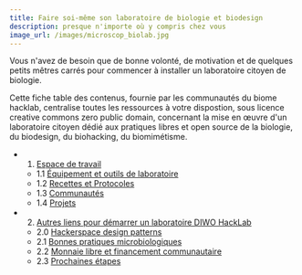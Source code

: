 ```yaml
---
title: Faire soi-même son laboratoire de biologie et biodesign
description: presque n'importe où y compris chez vous
image_url: /images/microscop_biolab.jpg
---
```


Vous n'avez de besoin que de bonne volonté, de motivation et de quelques petits mêtres carrés pour commencer à installer un laboratoire citoyen de biologie.

Cette fiche table des contenus, fournie par les communautés du biome hacklab, centralise toutes les ressources à votre dispostion, sous licence creative commons zero public domain, concernant la mise en œuvre d'un laboratoire citoyen dédié aux pratiques libres et open source de la biologie, du biodesign, du biohacking, du biomimétisme.

+ 1. [Espace de travail](#espace-de-travail)
   - 1.1 [Équipement et outils de laboratoire](#équipements-et-outils-de-laboratoire)
   - 1.2 [Recettes et Protocoles](#recettes-et-protocoles)
   - 1.3 [Communautés](#communautés)
   - 1.4 [Projets](#projets)
+ 2. [Autres liens pour démarrer un laboratoire DIWO HackLab](#autres-liens-pour-démarrer-un-laboratoire-diwo-hacklab)
   -  2.0 [Hackerspace design patterns](https://xavcc.github.io/tilios-design)
   -  2.1 [Bonnes pratiques microbiologiques](#bonnes-pratiques-microbiologiques)
   -  2.2 [Monnaie libre et financement communautaire](#monnaie-libre)
   -  2.3 [Prochaines étapes](#prochaines-étapes)
   
